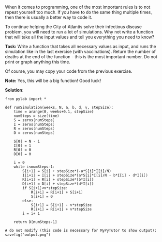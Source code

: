 When it comes to programming, one of the most important rules is to not repeat yourself too much. If you have to do the same thing multiple times, then there is usually a better way to code it.

To continue helping the City of Atlantis solve their infectious disease problem, you will need to run a lot of simulations. Why not write a function that will take all the input values and tell you everything you need to know?

**Task:** Write a function that takes all necessary values as input, and runs the simulation like in the last exercise (with vaccinations). Return the number of deaths at the end of the function - this is the most important number. Do not print or graph anything this time.

Of course, you may copy your code from the previous exercise. 

**Note:** Yes, this will be a big function! Good luck!

**Solution:**
````
from pylab import *

def runSimulation(weeks, N, a, b, d, v, stepSize):
    time = arange(0, weeks+0.1, stepSize)
    numSteps = size(time)
    S = zeros(numSteps)
    I = zeros(numSteps)
    R = zeros(numSteps)
    D = zeros(numSteps)

    S[0] = N - 1
    I[0] = 1
    R[0] = 0
    D[0] = 0

    i = 0
    while i<numSteps-1:
        S[i+1] = S[i] + stepSize*(-a*S[i]*I[i]/N)
        I[i+1] = I[i] + stepSize*(a*S[i]*I[i]/N - b*I[i] - d*I[i])
        R[i+1] = R[i] + stepSize*(b*I[i])
        D[i+1] = D[i] + stepSize*(d*I[i])
        if S[i+1]<v*stepSize:
            R[i+1] = R[i+1] + S[i+1]
            S[i+1] = 0
        else:
            S[i+1] = S[i+1] - v*stepSize
            R[i+1] = R[i+1] + v*stepSize
        i = i+ 1
  
    return D[numSteps-1]

# do not modify (this code is necessary for MyPyTutor to show output):
savefig("output.png")
````
